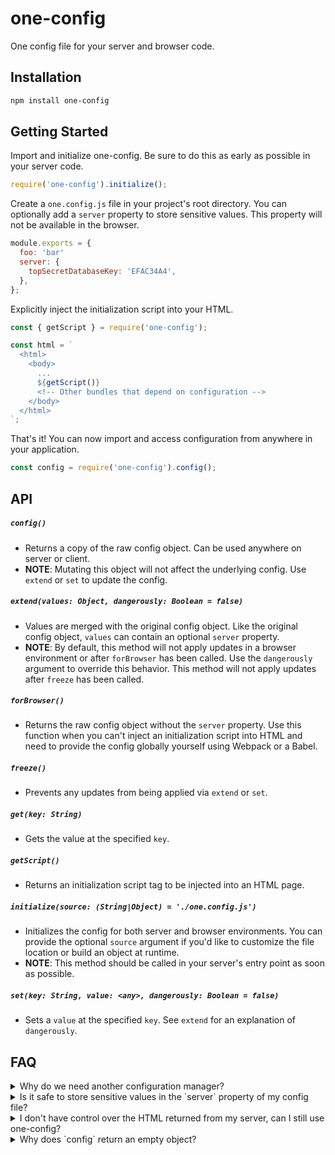 # one-config

One config file for your server and browser code.


## Installation

```bash
npm install one-config
```


## Getting Started

Import and initialize one-config. Be sure to do this as early as possible in your server code.

```javascript
require('one-config').initialize();
```

Create a `one.config.js` file in your project's root directory. You can optionally add a `server` property to store sensitive values. This property will not be available in the browser.

```javascript
module.exports = {
  foo: 'bar'
  server: {
    topSecretDatabaseKey: 'EFAC34A4',
  },
};
```

Explicitly inject the initialization script into your HTML.

```javascript
const { getScript } = require('one-config');

const html = `
  <html>
    <body>
      ...
      ${getScript()}
      <!-- Other bundles that depend on configuration -->
    </body>
  </html>
`;
```

That's it! You can now import and access configuration from anywhere in your application.

```javascript
const config = require('one-config').config();
```


## API

##### `config()`

* Returns a copy of the raw config object. Can be used anywhere on server or client.
* **NOTE**: Mutating this object will not affect the underlying config. Use `extend` or `set` to update the config.

##### `extend(values: Object, dangerously: Boolean = false)`

* Values are merged with the original config object. Like the original config object, `values` can contain an optional `server` property.
* **NOTE**: By default, this method will not apply updates in a browser environment or after `forBrowser` has been called. Use the `dangerously` argument to override this behavior. This method will not apply updates after `freeze` has been called.


##### `forBrowser()`

* Returns the raw config object without the `server` property. Use this function when you can't inject an initialization script into HTML and need to provide the config globally yourself using Webpack or a Babel.


##### `freeze()`

* Prevents any updates from being applied via `extend` or `set`.


##### `get(key: String)`

* Gets the value at the specified `key`.


##### `getScript()`

* Returns an initialization script tag to be injected into an HTML page.


##### `initialize(source: (String|Object) = './one.config.js')`

* Initializes the config for both server and browser environments. You can provide the optional `source` argument if you'd like to customize the file location or build an object at runtime.
* **NOTE**: This method should be called in your server's entry point as soon as possible.


##### `set(key: String, value: <any>, dangerously: Boolean = false)`

* Sets a `value` at the specified `key`. See `extend` for an explanation of `dangerously`.


## FAQ

<details>
  <summary>Why do we need another configuration manager?</summary>

  Well, I searched NPM and couldn't find a library that met the following criteria:
  1. Works on both client and server
  2. Allows values to be defined at runtime, not just build time
  3. Allows sensitive values to be excluded from client-side code
</details>

<details>
  <summary>Is it safe to store sensitive values in the `server` property of my config file?</summary>

  Yes! Any values defined in the `server` field are excluded when you use from the config returned by `forBrowser`. Furthermore, `server` values will not get bundled into your client-side code if you import `one-config`, because config is required dynamically on the server.
</details>

<details>
  <summary>I don't have control over the HTML returned from my server, can I still use one-config?</summary>

  Sure! You can simply call `forBrowser` and use Webpack or Babel to define the config globally yourself. Here's an example.

  ```javascript
  // webpack.config.js

  const { forBrowser } = require('one-config');
  const path = require('path');
  const config = forBrowser();

  fs.writeFileSync(
    path.resolve(__dirname, 'build/client.json'),
    JSON.stringify({ config })
  )

  module.exports = {
    // ... other webpack config
    resolve: {
      alias: {
        'one-config': path.resolve(__dirname, 'build/client.json'),
      }
    }
  }
  ```
</details>

<details>
  <summary>Why does `config` return an empty object?</summary>

  Remember, you must import and configure one-config as early as possible in your server's entry file. Otherwise, you may be accessing one-config before it has been properly initialized.
</details>
